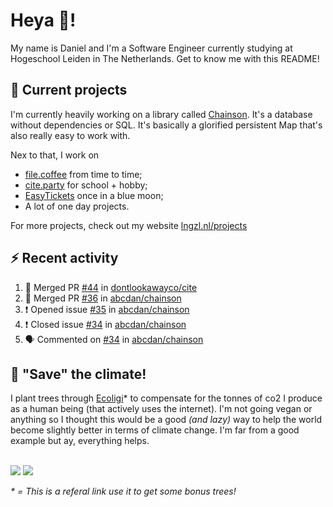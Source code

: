 # Heya 👋!

My name is Daniel and I'm a Software Engineer currently studying at Hogeschool Leiden in The Netherlands. Get to know me with this README!

## 💪 Current projects
I'm currently heavily working on a library called [Chainson](https://github.com/abcdan/chainson). It's a database without dependencies or SQL. It's basically a glorified persistent Map that's also really easy to work with.

Nex to that, I work on
- [file.coffee](https://file.coffee) from time to time;
- [cite.party](https://cite.party) for school + hobby;
- [EasyTickets](https://easytickets.xyz) once in a blue moon;
- A lot of one day projects.

For more projects, check out my website [lngzl.nl/projects](https://lngzl.nl/projects)

## ⚡ Recent activity
<!--START_SECTION:activity-->
1. 🎉 Merged PR [#44](https://github.com/dontlookawayco/cite/pull/44) in [dontlookawayco/cite](https://github.com/dontlookawayco/cite)
2. 🎉 Merged PR [#36](https://github.com/abcdan/chainson/pull/36) in [abcdan/chainson](https://github.com/abcdan/chainson)
3. ❗️ Opened issue [#35](https://github.com/abcdan/chainson/issues/35) in [abcdan/chainson](https://github.com/abcdan/chainson)
4. ❗️ Closed issue [#34](https://github.com/abcdan/chainson/issues/34) in [abcdan/chainson](https://github.com/abcdan/chainson)
5. 🗣 Commented on [#34](https://github.com/abcdan/chainson/issues/34) in [abcdan/chainson](https://github.com/abcdan/chainson)
<!--END_SECTION:activity-->

## 🌳 "Save" the climate!
I plant trees through <a href="https://ecologi.com/lngzl?r=6005cc57f70194001deaedfa">Ecoligi</a>* to compensate for the tonnes of co2 I produce as a human being (that actively uses the internet). I'm not going vegan or anything so I thought this would be a good _(and lazy)_ way to help the world become slightly better in terms of climate change. I'm far from a good example but ay, everything helps.

<br><a href="https://ecologi.com/lngzl?r=6005cc57f70194001deaedfa"><img src="https://img.shields.io/ecologi/trees/lngzl"></a> <a href="https://ecologi.com/lngzl?r=6005cc57f70194001deaedfa"><img src="https://img.shields.io/ecologi/carbon/lngzl"></a>



_\* = This is a referal link use it to get some bonus trees!_

